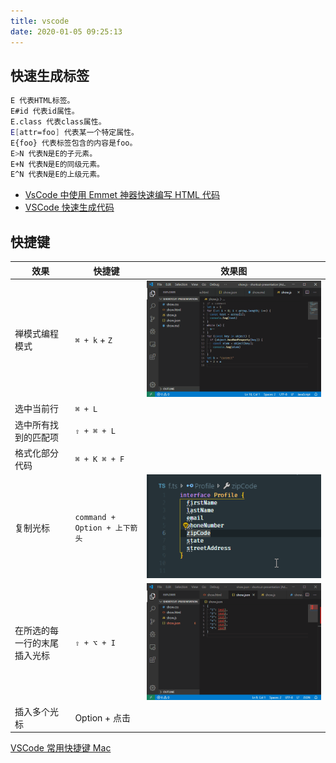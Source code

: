 ```yaml
---
title: vscode
date: 2020-01-05 09:25:13
---
```


## 快速生成标签

```bash
E 代表HTML标签。
E#id 代表id属性。
E.class 代表class属性。
E[attr=foo] 代表某一个特定属性。
E{foo} 代表标签包含的内容是foo。
E>N 代表N是E的子元素。
E+N 代表N是E的同级元素。
E^N 代表N是E的上级元素。
```

- [VsCode 中使用 Emmet 神器快速编写 HTML 代码](https://www.cnblogs.com/summit7ca/p/6944215.html)
- [VSCode 快速生成代码](https://segmentfault.com/a/1190000018615760?utm_source=tag-newest)

## 快捷键

| 效果                         | 快捷键                        | 效果图                                                                      |
| ---------------------------- | ----------------------------- | --------------------------------------------------------------------------- |
| 禅模式编程模式               | `⌘ + k` + `Z`                 | <img src="../../../assets/others/vscode/zen-mode.gif" class="thumbnail">    |
| 选中当前行                   | `⌘ + L`                       |                                                                             |
| 选中所有找到的匹配项         | `⇧ + ⌘ + L`                   |
| 格式化部分代码               | `⌘ + K ⌘ + F`                 |
| 复制光标                     | `command + Option + 上下箭头` | <img src="../../../assets/others/vscode/copy-cursor.gif" class="thumbnail"> |
| 在所选的每一行的末尾插入光标 | `⇧ + ⌥ + I`                   | <img src="../../../assets/others/vscode/cursor.gif" class="thumbnail">      |
| 插入多个光标                 | Option + 点击                 |

[VSCode 常用快捷键 Mac](https://blog.csdn.net/caicai1171523597/article/details/88216088)
